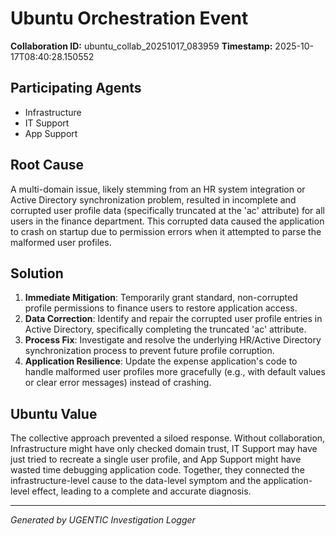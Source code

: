 # Ubuntu Orchestration Event

**Collaboration ID:** ubuntu_collab_20251017_083959
**Timestamp:** 2025-10-17T08:40:28.150552

## Participating Agents

- Infrastructure
- IT Support
- App Support

## Root Cause

A multi-domain issue, likely stemming from an HR system integration or Active Directory synchronization problem, resulted in incomplete and corrupted user profile data (specifically truncated at the 'ac' attribute) for all users in the finance department. This corrupted data caused the application to crash on startup due to permission errors when it attempted to parse the malformed user profiles.

## Solution

1. **Immediate Mitigation**: Temporarily grant standard, non-corrupted profile permissions to finance users to restore application access. 
2. **Data Correction**: Identify and repair the corrupted user profile entries in Active Directory, specifically completing the truncated 'ac' attribute. 
3. **Process Fix**: Investigate and resolve the underlying HR/Active Directory synchronization process to prevent future profile corruption. 
4. **Application Resilience**: Update the expense application's code to handle malformed user profiles more gracefully (e.g., with default values or clear error messages) instead of crashing.

## Ubuntu Value

The collective approach prevented a siloed response. Without collaboration, Infrastructure might have only checked domain trust, IT Support may have just tried to recreate a single user profile, and App Support might have wasted time debugging application code. Together, they connected the infrastructure-level cause to the data-level symptom and the application-level effect, leading to a complete and accurate diagnosis.

---
*Generated by UGENTIC Investigation Logger*
